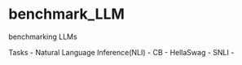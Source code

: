 # benchmark_LLM
benchmarking LLMs



Tasks
    - Natural Language Inference(NLI)
      - CB
      - HellaSwag
      - SNLI
    - 